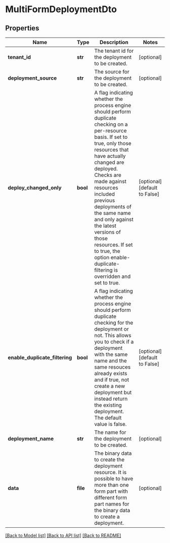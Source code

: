 # MultiFormDeploymentDto

## Properties
Name | Type | Description | Notes
------------ | ------------- | ------------- | -------------
**tenant_id** | **str** | The tenant id for the deployment to be created. | [optional] 
**deployment_source** | **str** | The source for the deployment to be created. | [optional] 
**deploy_changed_only** | **bool** | A flag indicating whether the process engine should perform duplicate checking on a per-resource basis. If set to true, only those resources that have actually changed are deployed. Checks are made against resources included previous deployments of the same name and only against the latest versions of those resources. If set to true, the option enable-duplicate-filtering is overridden and set to true. | [optional] [default to False]
**enable_duplicate_filtering** | **bool** | A flag indicating whether the process engine should perform duplicate checking for the deployment or not. This allows you to check if a deployment with the same name and the same resouces already exists and if true, not create a new deployment but instead return the existing deployment. The default value is false. | [optional] [default to False]
**deployment_name** | **str** | The name for the deployment to be created. | [optional] 
**data** | **file** | The binary data to create the deployment resource. It is possible to have more than one form part with different form part names for the binary data to create a deployment. | [optional] 

[[Back to Model list]](../README.md#documentation-for-models) [[Back to API list]](../README.md#documentation-for-api-endpoints) [[Back to README]](../README.md)


